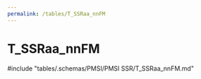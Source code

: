 ```yaml
---
permalink: /tables/T_SSRaa_nnFM
---
```

# T_SSRaa_nnFM
<!-- SPDX-License-Identifier: MPL-2.0 -->

<!-- ATTENTION : Ne pas supprimer ou modifier la ligne ci-dessous -->
#include "tables/.schemas/PMSI/PMSI SSR/T_SSRaa_nnFM.md"
<!-- ATTENTION : Ne pas supprimer ou modifier la ligne ci-dessus -->
